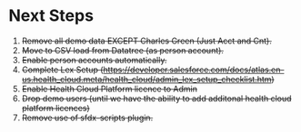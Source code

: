 # Next Steps

1. ~~Remove all demo data EXCEPT Charles Green (Just Acct and Cnt).~~
2. ~~Move to CSV load from Datatree (as person account).~~
3. ~~Enable person accounts automatically.~~
4. ~~Complete Lex Setup (https://developer.salesforce.com/docs/atlas.en-us.health_cloud.meta/health_cloud/admin_lex_setup_checklist.htm)~~
5. ~~Enable Health Cloud Platform licence to Admin~~
6. ~~Drop demo users (until we have the ability to add additonal health cloud platform licences)~~
7. ~~Remove use of sfdx-scripts plugin.~~
